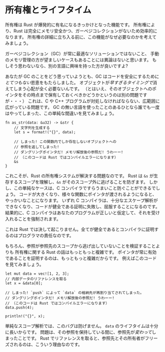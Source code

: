 <!--
# Ownership and Lifetimes
-->

# 所有権とライフタイム

<!--
Ownership is the breakout feature of Rust. It allows Rust to be completely
memory-safe and efficient, while avoiding garbage collection. Before getting
into the ownership system in detail, we will consider the motivation of this
design.
-->

所有権は Rust が爆発的に有名になるきっかけとなった機能です。
所有権により、Rust は完全にメモリ安全かつ、ガーベジコレクションがないため効率的になります。
所有権の詳細に立ち入る前に、この機能がなぜ必要なのかを考えてみましょう。

<!--
We will assume that you accept that garbage collection (GC) is not always an
optimal solution, and that it is desirable to manually manage memory in some
contexts. If you do not accept this, might I interest you in a different
language?
-->

ガーベジコレクション（GC）が常に最適なソリューションではないこと、
手動のメモリ管理の方が望ましいケースもあることには異論はないと思います。
もしそう思わないなら、別の言語に興味を持った方が良いですよ?

<!--
Regardless of your feelings on GC, it is pretty clearly a *massive* boon to
making code safe. You never have to worry about things going away *too soon*
(although whether you still wanted to be pointing at that thing is a different
issue...). This is a pervasive problem that C and C++ programs need to deal
with. Consider this simple mistake that all of us who have used a non-GC'd
language have made at one point:
-->

あなたが GC のことをどう思っていようとも、GC はコードを安全にするために*とてつもない*恩恵をもたらしました。
オブジェクトが*早すぎるタイミングで*消えてしまう心配が全く必要ないんです。
（とはいえ、そのオブジェクトへのポインタをその時点まで保有しておくべきかどうかというのは別の問題ですが・・・）
これは、C や C++ プログラムが対処しなければならない、広範囲に広がっている問題です。
GC の無い言語を使ったことのあるひとなら誰でも一度はやってしまった、この単純な間違いを見てみましょう。


```rust,ignore
fn as_str(data: &u32) -> &str {
    // 文字列を生成する
    let s = format!("{}", data);

    // しまった! この関数内でしか存在しないオブジェクトへの
    // 参照を返してしまった!
    // ダングリングポインタだ! メモリ解放後の参照だ! うわーー!
    // （このコードは Rust ではコンパイルエラーになります）
    &s
}
```

<!--
This is exactly what Rust's ownership system was built to solve.
Rust knows the scope in which the `&s` lives, and as such can prevent it from
escaping. However this is a simple case that even a C compiler could plausibly
catch. Things get more complicated as code gets bigger and pointers get fed through
various functions. Eventually, a C compiler will fall down and won't be able to
perform sufficient escape analysis to prove your code unsound. It will consequently
be forced to accept your program on the assumption that it is correct.
-->

これこそが、Rust の所有権システムが解決する問題なのです。
Rust は `&s` が生存するスコープを理解し、`&s` がそのスコープ外に逃げることを防ぎます。
しかし、この単純なケースは、C コンパイラですらうまいこと防ぐことができるでしょう。
コードが大きくなり、様々な関数にポインタが渡されるようになると、やっかいなことになります。
いずれ C コンパイラは、十分なエスケープ解析ができなくなり、コードが健全である証明に失敗し、屈服することになるのです。
結果的に、C コンパイラはあなたのプログラムが正しいと仮定して、それを受け入れることを強制されます。

<!--
This will never happen to Rust. It's up to the programmer to prove to the
compiler that everything is sound.
-->

これは Rust では決して起こりません。全てが健全であるとコンパイラに証明するのはプログラマの責任なのです。

<!--
Of course, Rust's story around ownership is much more complicated than just
verifying that references don't escape the scope of their referent. That's
because ensuring pointers are always valid is much more complicated than this.
For instance in this code,
-->

もちろん、参照が参照先のスコープから逃げ出していないことを検証することよりも
所有権に関する Rust の話はもっともっと複雑です。
ポインタが常に有効であることを証明するのは、もっともっと複雑だからです。
例えばこのコードを見てみましょう。

```rust,ignore
let mut data = vec![1, 2, 3];
// 内部データのリファレンスを取る
let x = &data[0];

// しまった! `push` によって `data` の格納先が再割り当てされてしまった。
// ダングリングポインタだ! メモリ解放後の参照だ! うわーー!
// （このコードは Rust ではコンパイルエラーになります）
data.push(4);

println!("{}", x);
```

<!--
naive scope analysis would be insufficient to prevent this bug, because `data`
does in fact live as long as we needed. However it was *changed* while we had
a reference into it. This is why Rust requires any references to freeze the
referent and its owners.
-->

単純なスコープ解析では、このバグは防げません。
`data` のライフタイムは十分に長いからです。
問題は、その参照を保持している間に、参照先が*変わって*しまったことです。
Rust でリファレンスを取ると、参照先とその所有者がフリーズされるのは、こういう理由なのです。
